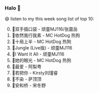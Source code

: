 

### Halo 👋

😄 listen to my this week song list of top 10:

0. 🌈双手插口袋 - 顽童MJ116/张震岳
1. 🌈依然我行我素 - MC HotDog 热狗
2. 🌈十局上半 - MC HotDog 热狗
3. 🌈Jungle (Live版) - 顽童MJ116
4. 🌈I Want It All - 顽童MJ116
5. 🌈她的眼光 - MC HotDog 热狗
6. 🌈最爱 - 阿梨粤
7. 🌈若把你 - Kirsty刘瑾睿
8. 🌈不染 - 萨顶顶
9. 🌈安和桥 - 宋冬野

